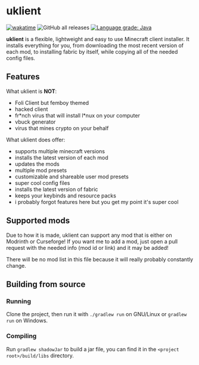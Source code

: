 # uklient

[![wakatime](https://wakatime.com/badge/github/uku3lig/uklient.svg)](https://wakatime.com/badge/github/uku3lig/uklient)
![GitHub all releases](https://img.shields.io/github/downloads/uku3lig/uklient/total)
[![Language grade: Java](https://img.shields.io/lgtm/grade/java/g/uku3lig/uklient.svg)](https://lgtm.com/projects/g/uku3lig/uklient/context:java)

**uklient** is a flexible, lightweight and easy to use Minecraft client installer.
It installs everything for you, from downloading the most recent version of each mod, to installing fabric by itself, 
while copying all of the needed config files.

## Features

What uklient is **NOT**:
 - Foli Client but femboy themed
 - hacked client
 - fr\*nch virus that will install l\*nux on your computer
 - vbuck generator
 - virus that mines crypto on your behalf

What uklient does offer:
 - supports multiple minecraft versions
 - installs the latest version of each mod
 - updates the mods
 - multiple mod presets
 - customizable and shareable user mod presets
 - super cool config files
 - installs the latest version of fabric
 - keeps your keybinds and resource packs
 - i probably forgot features here but you get my point it's super cool

## Supported mods
Due to how it is made, uklient can support any mod that is either on Modrinth or Curseforge!
If you want me to add a mod, just open a pull request with the needed info (mod id or link) and it may be added!

There will be no mod list in this file because it will really probably constantly change.

## Building from source

### Running
Clone the project, then run it with `./gradlew run` on GNU/Linux or `gradlew run` on Windows.

### Compiling
Run `gradlew shadowJar` to build a jar file, you can find it in the `<project root>/build/libs` directory.
